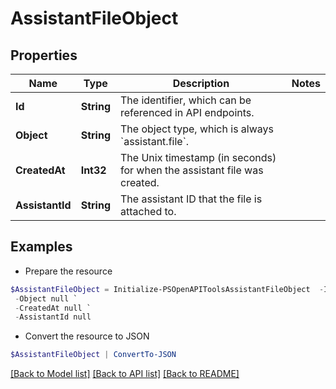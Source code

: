 # AssistantFileObject
## Properties

Name | Type | Description | Notes
------------ | ------------- | ------------- | -------------
**Id** | **String** | The identifier, which can be referenced in API endpoints. | 
**Object** | **String** | The object type, which is always &#x60;assistant.file&#x60;. | 
**CreatedAt** | **Int32** | The Unix timestamp (in seconds) for when the assistant file was created. | 
**AssistantId** | **String** | The assistant ID that the file is attached to. | 

## Examples

- Prepare the resource
```powershell
$AssistantFileObject = Initialize-PSOpenAPIToolsAssistantFileObject  -Id null `
 -Object null `
 -CreatedAt null `
 -AssistantId null
```

- Convert the resource to JSON
```powershell
$AssistantFileObject | ConvertTo-JSON
```

[[Back to Model list]](../README.md#documentation-for-models) [[Back to API list]](../README.md#documentation-for-api-endpoints) [[Back to README]](../README.md)

